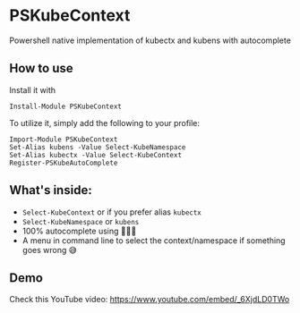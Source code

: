 # PSKubeContext
Powershell native implementation of kubectx and kubens with autocomplete

## How to use
Install it with
```
Install-Module PSKubeContext
```

To utilize it, simply add the following to your profile:
```
Import-Module PSKubeContext
Set-Alias kubens -Value Select-KubeNamespace
Set-Alias kubectx -Value Select-KubeContext
Register-PSKubeAutoComplete
```

## What's inside:

- `Select-KubeContext` or if you prefer alias `kubectx`
- `Select-KubeNamespace` or `kubens`
- 100% autocomplete using <TAB> 🙈🙉🙊
- A menu in command line to select the context/namespace if something goes wrong 😅


## Demo
Check this YouTube video: https://www.youtube.com/embed/_6XjdLD0TWo
